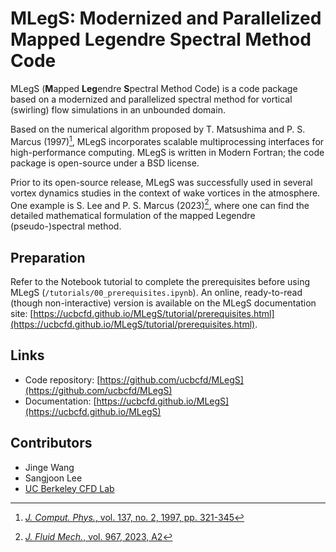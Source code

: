 # **MLegS**: Modernized and Parallelized **M**apped **Leg**endre **S**pectral Method Code
MLegS (**M**apped **Leg**endre **S**pectral Method Code) is a code package based on a modernized and parallelized spectral method for vortical (swirling) flow simulations in an unbounded domain.

Based on the numerical algorithm proposed by T. Matsushima and P. S. Marcus (1997)[^1], MLegS incorporates scalable multiprocessing interfaces for high-performance computing. MLegS is written in Modern Fortran; the code package is open-source under a BSD license.

Prior to its open-source release, MLegS was successfully used in several vortex dynamics studies in the context of wake vortices in the atmosphere. One example is S. Lee and P. S. Marcus (2023)[^2], where one can find the detailed mathematical formulation of the mapped Legendre (pseudo-)spectral method.

## Preparation
Refer to the Notebook tutorial to complete the prerequisites before using MLegS (`/tutorials/00_prerequisites.ipynb`). An online, ready-to-read (though non-interactive) version is available on the MLegS documentation site: [https://ucbcfd.github.io/MLegS/tutorial/prerequisites.html](https://ucbcfd.github.io/MLegS/tutorial/prerequisites.html).

## Links
- Code repository: [https://github.com/ucbcfd/MLegS](https://github.com/ucbcfd/MLegS)
- Documentation: [https://ucbcfd.github.io/MLegS](https://ucbcfd.github.io/MLegS)


## Contributors
- Jinge Wang
- Sangjoon Lee
- [UC Berkeley CFD Lab](https://cfd.me.berkeley.edu)

[^1]: [*J. Comput. Phys.*, vol. 137, no. 2, 1997, pp. 321-345](https://doi.org/10.1006/jcph.1997.5804)
[^2]: [*J. Fluid Mech.*, vol. 967, 2023, A2](https://doi.org/10.1017/jfm.2023.455)